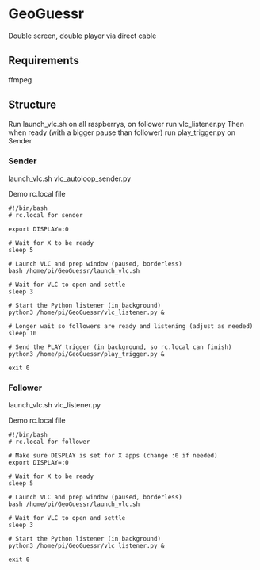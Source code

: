 # GeoGuessr
Double screen, double player via direct cable

## Requirements
ffmpeg

## Structure

Run launch_vlc.sh on all raspberrys, on follower run vlc_listener.py
Then when ready (with a bigger pause than follower) run play_trigger.py on Sender

### Sender
launch_vlc.sh 
vlc_autoloop_sender.py

Demo rc.local file
```
#!/bin/bash
# rc.local for sender

export DISPLAY=:0

# Wait for X to be ready
sleep 5

# Launch VLC and prep window (paused, borderless)
bash /home/pi/GeoGuessr/launch_vlc.sh

# Wait for VLC to open and settle
sleep 3

# Start the Python listener (in background)
python3 /home/pi/GeoGuessr/vlc_listener.py &

# Longer wait so followers are ready and listening (adjust as needed)
sleep 10

# Send the PLAY trigger (in background, so rc.local can finish)
python3 /home/pi/GeoGuessr/play_trigger.py &

exit 0

```

### Follower
launch_vlc.sh 
vlc_listener.py

Demo rc.local file
```
#!/bin/bash
# rc.local for follower

# Make sure DISPLAY is set for X apps (change :0 if needed)
export DISPLAY=:0

# Wait for X to be ready
sleep 5

# Launch VLC and prep window (paused, borderless)
bash /home/pi/GeoGuessr/launch_vlc.sh

# Wait for VLC to open and settle
sleep 3

# Start the Python listener (in background)
python3 /home/pi/GeoGuessr/vlc_listener.py &

exit 0
```